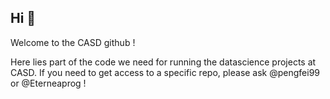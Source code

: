 ## Hi 👋

Welcome to the CASD github ! 

Here lies part of the code we need for running the datascience projects at CASD. If you need to get access to a specific repo, please ask @pengfei99 or @Eterneaprog !
